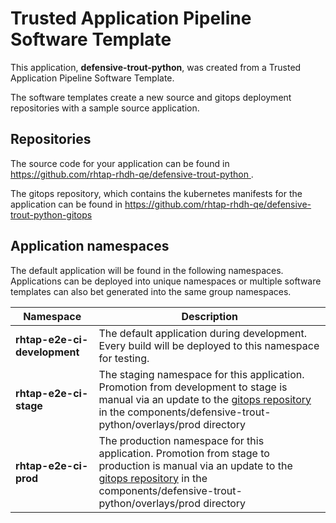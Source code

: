 # Trusted Application Pipeline Software Template

This application, **defensive-trout-python**, was created from a Trusted Application Pipeline Software Template.

The software templates create a new source and gitops deployment repositories with a sample source application. 

## Repositories

The source code for your application can be found in [https://github.com/rhtap-rhdh-qe/defensive-trout-python ](https://github.com/rhtap-rhdh-qe/defensive-trout-python ).
 
The gitops repository, which contains the kubernetes manifests for the application can be found in 
[https://github.com/rhtap-rhdh-qe/defensive-trout-python-gitops ](https://github.com/rhtap-rhdh-qe/defensive-trout-python-gitops ) 

## Application namespaces 

The default application will be found in the following namespaces. Applications can be deployed into unique namespaces or multiple software templates can also bet generated into the same group namespaces.  

|  Namespace   |  Description   |  
| -------- | -------- |   
| **rhtap-e2e-ci-development** | The default application during development. Every build will be deployed to this namespace for testing. | 
| **rhtap-e2e-ci-stage** | The staging namespace for this application. Promotion from development to stage is manual via an update to the [gitops repository](https://github.com/rhtap-rhdh-qe/defensive-trout-python-gitops ) in the components/defensive-trout-python/overlays/prod directory |  
| **rhtap-e2e-ci-prod** | The production namespace for this application. Promotion from stage to production is manual via an update to the [gitops repository](https://github.com/rhtap-rhdh-qe/defensive-trout-python-gitops ) in the components/defensive-trout-python/overlays/prod directory | 